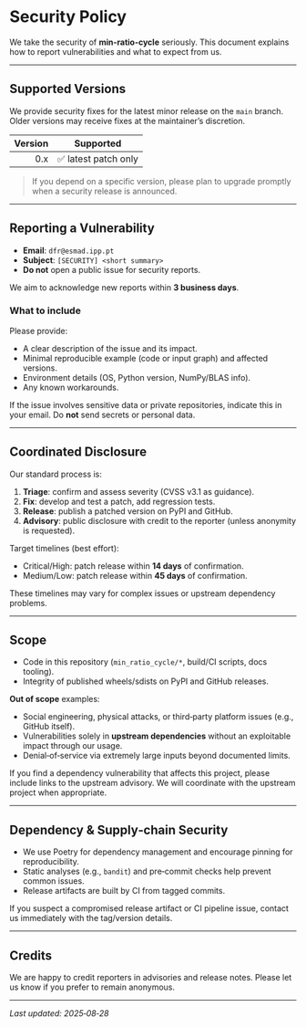 # Security Policy

We take the security of **min-ratio-cycle** seriously. This document explains how to report vulnerabilities and what to expect from us.

---

## Supported Versions

We provide security fixes for the latest minor release on the `main` branch. Older versions may receive fixes at the maintainer’s discretion.

| Version |      Supported      |
| ------: | :-----------------: |
|     0.x | ✅ latest patch only |

> If you depend on a specific version, please plan to upgrade promptly when a security release is announced.

---

## Reporting a Vulnerability

* **Email**: `dfr@esmad.ipp.pt`
* **Subject**: `[SECURITY] <short summary>`
* **Do not** open a public issue for security reports.

We aim to acknowledge new reports within **3 business days**.

### What to include

Please provide:

* A clear description of the issue and its impact.
* Minimal reproducible example (code or input graph) and affected versions.
* Environment details (OS, Python version, NumPy/BLAS info).
* Any known workarounds.

If the issue involves sensitive data or private repositories, indicate this in your email. Do **not** send secrets or personal data.

---

## Coordinated Disclosure

Our standard process is:

1. **Triage**: confirm and assess severity (CVSS v3.1 as guidance).
2. **Fix**: develop and test a patch, add regression tests.
3. **Release**: publish a patched version on PyPI and GitHub.
4. **Advisory**: public disclosure with credit to the reporter (unless anonymity is requested).

Target timelines (best effort):

* Critical/High: patch release within **14 days** of confirmation.
* Medium/Low: patch release within **45 days** of confirmation.

These timelines may vary for complex issues or upstream dependency problems.

---

## Scope

* Code in this repository (`min_ratio_cycle/*`, build/CI scripts, docs tooling).
* Integrity of published wheels/sdists on PyPI and GitHub releases.

**Out of scope** examples:

* Social engineering, physical attacks, or third‑party platform issues (e.g., GitHub itself).
* Vulnerabilities solely in **upstream dependencies** without an exploitable impact through our usage.
* Denial‑of‑service via extremely large inputs beyond documented limits.

If you find a dependency vulnerability that affects this project, please include links to the upstream advisory. We will coordinate with the upstream project when appropriate.

---

## Dependency & Supply‑chain Security

* We use Poetry for dependency management and encourage pinning for reproducibility.
* Static analyses (e.g., `bandit`) and pre‑commit checks help prevent common issues.
* Release artifacts are built by CI from tagged commits.

If you suspect a compromised release artifact or CI pipeline issue, contact us immediately with the tag/version details.

---

## Credits

We are happy to credit reporters in advisories and release notes. Please let us know if you prefer to remain anonymous.

---

*Last updated: 2025‑08‑28*
